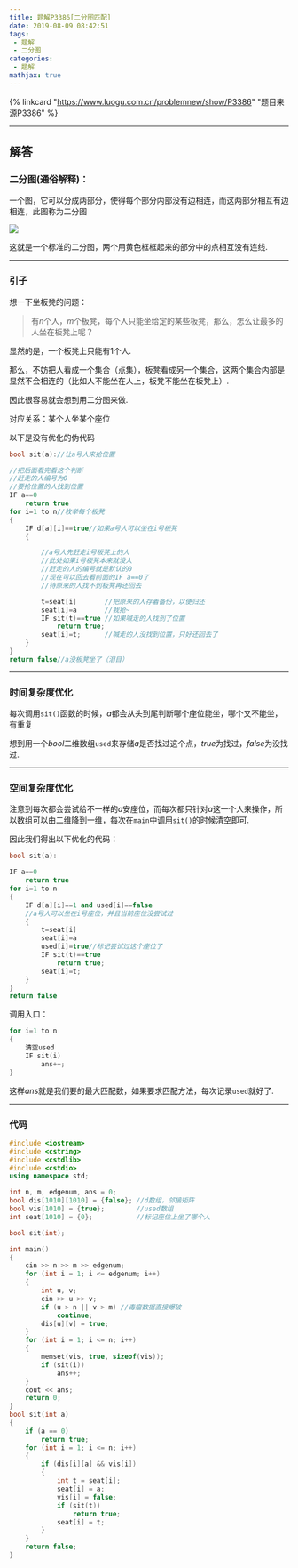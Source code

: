 ```yaml
---
title: 题解P3386[二分图匹配]
date: 2019-08-09 08:42:51
tags:
 - 题解
 - 二分图
categories:
 - 题解
mathjax: true
---
```


<!-- placeholder -->

{% linkcard "https://www.luogu.com.cn/problemnew/show/P3386" "题目来源P3386" %}

<!-- more -->

---
## 解答

### 二分图(通俗解释)：

一个图，它可以分成两部分，使得每个部分内部没有边相连，而这两部分相互有边相连，此图称为二分图

![](/assets/solution-p3386-pic1.png)

这就是一个标准的二分图，两个用黄色框框起来的部分中的点相互没有连线. 

---
### 引子

想一下坐板凳的问题：

>有$n$个人，$m$个板凳，每个人只能坐给定的某些板凳，那么，怎么让最多的人坐在板凳上呢？

显然的是，一个板凳上只能有$1$个人. 

那么，不妨把人看成一个集合（点集），板凳看成另一个集合，这两个集合内部是显然不会相连的（比如人不能坐在人上，板凳不能坐在板凳上）. 

因此很容易就会想到用二分图来做. 

对应关系：某个人坐某个座位 

以下是没有优化的伪代码

```cpp
bool sit(a)://让a号人来抢位置

//把后面看完看这个判断
//赶走的人编号为0
//要抢位置的人找到位置
IF a==0
    return true
for i=1 to n//枚举每个板凳
{
    IF d[a][i]==true//如果a号人可以坐在i号板凳
    {

        //a号人先赶走i号板凳上的人
        //此处如果i号板凳本来就没人
        //赶走的人的编号就是默认的0
        //现在可以回去看前面的IF a==0了
        //待原来的人找不到板凳再还回去

        t=seat[i]       //把原来的人存着备份，以便归还
        seat[i]=a       //我抢~
        IF sit(t)==true //如果喊走的人找到了位置
            return true;
        seat[i]=t;      //喊走的人没找到位置，只好还回去了
    }
}
return false//a没板凳坐了（泪目）
```

<!-- placeholder -->

---
### 时间复杂度优化

每次调用`sit()`函数的时候，$a$都会从头到尾判断哪个座位能坐，哪个又不能坐，有重复

想到用一个$bool$二维数组`used`来存储$a$是否找过这个点，$true$为找过，$false$为没找过. 

---
### 空间复杂度优化

注意到每次都会尝试给不一样的$a$安座位，而每次都只针对$a$这一个人来操作，所以数组可以由二维降到一维，每次在`main`中调用`sit()`的时候清空即可. 

因此我们得出以下优化的代码：

```cpp
bool sit(a):

IF a==0
    return true
for i=1 to n
{
    IF d[a][i]==1 and used[i]==false
    //a号人可以坐在i号座位，并且当前座位没尝试过
    {
        t=seat[i]
        seat[i]=a
        used[i]=true//标记尝试过这个座位了
        IF sit(t)==true
            return true;
        seat[i]=t;
    }
}
return false
```

调用入口：

```cpp
for i=1 to n
{
    清空used
    IF sit(i)
        ans++;
}
```

这样$ans$就是我们要的最大匹配数，如果要求匹配方法，每次记录`used`就好了. 

---
### 代码

```cpp
#include <iostream>
#include <cstring>
#include <cstdlib>
#include <cstdio>
using namespace std;

int n, m, edgenum, ans = 0;
bool dis[1010][1010] = {false}; //d数组，邻接矩阵
bool vis[1010] = {true};        //used数组
int seat[1010] = {0};           //标记座位上坐了哪个人

bool sit(int);

int main()
{
    cin >> n >> m >> edgenum;
    for (int i = 1; i <= edgenum; i++)
    {
        int u, v;
        cin >> u >> v;
        if (u > n || v > m) //毒瘤数据直接爆破
            continue;
        dis[u][v] = true;
    }
    for (int i = 1; i <= n; i++)
    {
        memset(vis, true, sizeof(vis));
        if (sit(i))
            ans++;
    }
    cout << ans;
    return 0;
}
bool sit(int a)
{
    if (a == 0)
        return true;
    for (int i = 1; i <= n; i++)
    {
        if (dis[i][a] && vis[i])
        {
            int t = seat[i];
            seat[i] = a;
            vis[i] = false;
            if (sit(t))
                return true;
            seat[i] = t;
        }
    }
    return false;
}
```